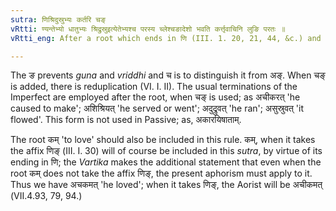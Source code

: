 ```yaml
---
sutra: णिश्रिदुस्रुभ्यः कर्तरि चङ्
vRtti: ण्यन्तेभ्यो धातुभ्यः श्रिद्रुस्रुइत्येतेभ्यश्च परस्य च्लेश्चङादेशो भवति कर्त्तृवाचिनि लुङि परतः ॥
vRtti_eng: After a root which ends in णि (III. 1. 20, 21, 44, &c.) and after the verb श्रि 'to serve', द्रु 'to run', and स्रु 'to drop', चङ् is the substitute of च्लि, when लुङ् follows signifying an agent.

---
```

The ङ prevents _guna_ and _vriddhi_ and च is to distinguish it from अङ्. When चङ् is added, there is reduplication (VI. I. II). The usual terminations of the Imperfect are employed after the root, when चङ् is used; as अचीकरत् 'he caused to make'; अशिश्रियत् 'he served or went'; अदुद्रुवत् 'he ran'; असुस्रुवत् 'it flowed'. This form is not used in Passive; as, अकारयिषाताम्.

The root कम् 'to love' should also be included in this rule. कम्, when it takes the affix णिङ् (III. I. 30) will of course be included in this _sutra_, by virtue of its ending in णि; the _Vartika_ makes the additional statement that even when the root कम् does not take the affix णिङ्, the present aphorism must apply to it. Thus we have अचकमत् 'he loved'; when it takes णिङ्, the Aorist will be अचीकमत् (VII.4.93, 79, 94.)